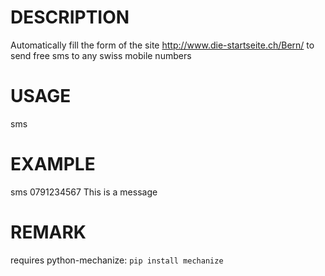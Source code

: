 # DESCRIPTION
Automatically fill the form of the site http://www.die-startseite.ch/Bern/ to send free sms to any swiss mobile numbers
# USAGE
sms <swiss number> <message>
# EXAMPLE
sms 0791234567 This is a message
# REMARK
requires python-mechanize: `pip install mechanize`

